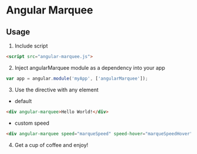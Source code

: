 # Angular Marquee

## Usage 

1. Include script
  ```html
  <script src="angular-marquee.js">
  ```

2. Inject angularMarquee module as a dependency into your app
  ```js
  var app = angular.module('myApp', ['angularMarquee']);
  ```

3. Use the directive with any element
  * default
  ```html
  <div angular-marquee>Hello World!</div>
  ```
  * custom speed
  ```html
  <div angular-marquee speed="marqueSpeed" speed-hover="marqueSpeedHover">Hello World!</div>
  ```

4. Get a cup of coffee and enjoy!
